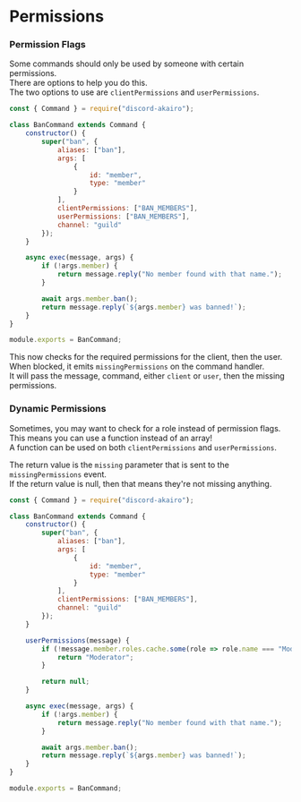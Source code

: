 # Permissions

### Permission Flags

Some commands should only be used by someone with certain permissions.  
There are options to help you do this.  
The two options to use are `clientPermissions` and `userPermissions`.

```js
const { Command } = require("discord-akairo");

class BanCommand extends Command {
	constructor() {
		super("ban", {
			aliases: ["ban"],
			args: [
				{
					id: "member",
					type: "member"
				}
			],
			clientPermissions: ["BAN_MEMBERS"],
			userPermissions: ["BAN_MEMBERS"],
			channel: "guild"
		});
	}

	async exec(message, args) {
		if (!args.member) {
			return message.reply("No member found with that name.");
		}

		await args.member.ban();
		return message.reply(`${args.member} was banned!`);
	}
}

module.exports = BanCommand;
```

This now checks for the required permissions for the client, then the user.  
When blocked, it emits `missingPermissions` on the command handler.  
It will pass the message, command, either `client` or `user`, then the missing permissions.

### Dynamic Permissions

Sometimes, you may want to check for a role instead of permission flags.  
This means you can use a function instead of an array!  
A function can be used on both `clientPermissions` and `userPermissions`.

The return value is the `missing` parameter that is sent to the `missingPermissions` event.  
If the return value is null, then that means they're not missing anything.

```js
const { Command } = require("discord-akairo");

class BanCommand extends Command {
	constructor() {
		super("ban", {
			aliases: ["ban"],
			args: [
				{
					id: "member",
					type: "member"
				}
			],
			clientPermissions: ["BAN_MEMBERS"],
			channel: "guild"
		});
	}

	userPermissions(message) {
		if (!message.member.roles.cache.some(role => role.name === "Moderator")) {
			return "Moderator";
		}

		return null;
	}

	async exec(message, args) {
		if (!args.member) {
			return message.reply("No member found with that name.");
		}

		await args.member.ban();
		return message.reply(`${args.member} was banned!`);
	}
}

module.exports = BanCommand;
```
